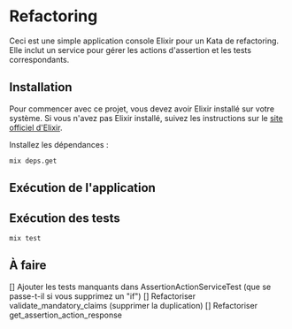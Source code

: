 
# Refactoring

Ceci est une simple application console Elixir pour un Kata de refactoring. Elle inclut un service pour gérer les actions d'assertion et les tests correspondants.

## Installation

Pour commencer avec ce projet, vous devez avoir Elixir installé sur votre système. Si vous n'avez pas Elixir installé, suivez les instructions sur le [site officiel d'Elixir](https://elixir-lang.org/install.html).

Installez les dépendances :

    mix deps.get

## Exécution de l'application

## Exécution des tests

    mix test

## À faire

[] Ajouter les tests manquants dans AssertionActionServiceTest (que se passe-t-il si vous supprimez un "if")
[] Refactoriser validate_mandatory_claims (supprimer la duplication)
[] Refactoriser get_assertion_action_response
